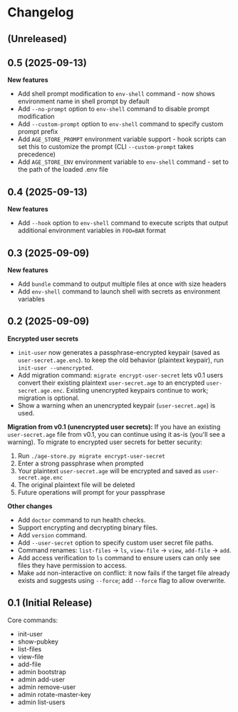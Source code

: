 # Changelog

## (Unreleased)

## 0.5 (2025-09-13)

**New features**
- Add shell prompt modification to `env-shell` command - now shows environment name in shell prompt by default
- Add `--no-prompt` option to `env-shell` command to disable prompt modification
- Add `--custom-prompt` option to `env-shell` command to specify custom prompt prefix
- Add `AGE_STORE_PROMPT` environment variable support - hook scripts can set this to customize the prompt (CLI `--custom-prompt` takes precedence)
- Add `AGE_STORE_ENV` environment variable to `env-shell` command - set to the path of the loaded .env file

## 0.4 (2025-09-13)

**New features**
- Add `--hook` option to `env-shell` command to execute scripts that output additional environment variables in `FOO=BAR` format

## 0.3 (2025-09-09)

**New features**
- Add `bundle` command to output multiple files at once with size headers
- Add `env-shell` command to launch shell with secrets as environment variables

## 0.2 (2025-09-09)

**Encrypted user secrets**
- `init-user` now generates a passphrase-encrypted keypair (saved as `user-secret.age.enc`).
  to keep the old behavior (plaintext keypair), run `init-user --unencrypted`.
- Add migration command: `migrate encrypt-user-secret` lets v0.1 users convert their
  existing plaintext `user-secret.age` to an encrypted `user-secret.age.enc`.
  Existing unencrypted keypairs continue to work; migration is optional.
- Show a warning when an unencrypted keypair (`user-secret.age`) is used.

**Migration from v0.1 (unencrypted user secrets):**
If you have an existing `user-secret.age` file from v0.1, you can continue using it as-is (you'll see a warning). To migrate to encrypted user secrets for better security:
1. Run `./age-store.py migrate encrypt-user-secret`
2. Enter a strong passphrase when prompted
3. Your plaintext `user-secret.age` will be encrypted and saved as `user-secret.age.enc`
4. The original plaintext file will be deleted
5. Future operations will prompt for your passphrase

**Other changes**
- Add `doctor` command to run health checks.
- Support encrypting and decrypting binary files.
- Add `version` command.
- Add `--user-secret` option to specify custom user secret file paths.
- Command renames: `list-files` → `ls`, `view-file` → `view`, `add-file` → `add`.
- Add access verification to `ls` command to ensure users can only see files they have permission to access.
- Make `add` non-interactive on conflict: it now fails if the target file already exists and suggests using `--force`; add `--force` flag to allow overwrite.

## 0.1 (Initial Release)

Core commands:
- init-user
- show-pubkey
- list-files
- view-file
- add-file
- admin bootstrap
- admin add-user
- admin remove-user
- admin rotate-master-key
- admin list-users

